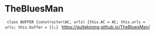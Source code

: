 # TheBluesMan
<code> class BUFFER {constructor(AC, urls) {this.AC = AC; this.urls = urls; this.buffer = [];} </code>
https://gultekinmg.github.io/TheBluesMan/
